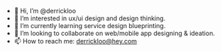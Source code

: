 - 👋 Hi, I’m @derrickloo
- 👀 I’m interested in ux/ui design and design thinking.
- 🌱 I’m currently learning service design blueprinting.
- 💞️ I’m looking to collaborate on web/mobile app designing & ideation.
- 📫 How to reach me: derrickloo@hey.com

<!---
derrickloo/derrickloo is a ✨ special ✨ repository because its `README.md` (this file) appears on your GitHub profile.
You can click the Preview link to take a look at your changes.
--->
